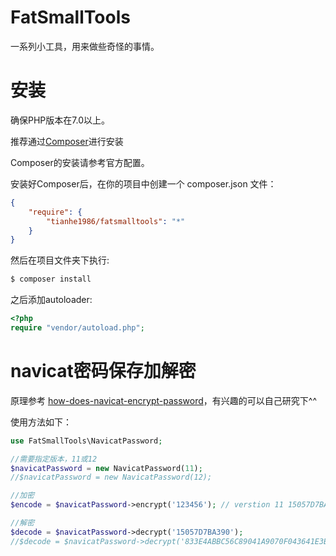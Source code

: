 # FatSmallTools
一系列小工具，用来做些奇怪的事情。

# 安装
确保PHP版本在7.0以上。

推荐通过[Composer](https://getcomposer.org/)进行安装

Composer的安装请参考官方配置。

安装好Composer后，在你的项目中创建一个 composer.json 文件：
```json
{
    "require": {
        "tianhe1986/fatsmalltools": "*"
    }
}
```

然后在项目文件夹下执行:
```bash
$ composer install
```

之后添加autoloader:
```php
<?php
require "vendor/autoload.php";
```

# navicat密码保存加解密
原理参考 [how-does-navicat-encrypt-password](https://github.com/DoubleLabyrinth/how-does-navicat-encrypt-password)，有兴趣的可以自己研究下^^  

使用方法如下：
```php
use FatSmallTools\NavicatPassword;

//需要指定版本，11或12
$navicatPassword = new NavicatPassword(11);
//$navicatPassword = new NavicatPassword(12);

//加密
$encode = $navicatPassword->encrypt('123456'); // verstion 11 15057D7BA390, version 12 833E4ABBC56C89041A9070F043641E3B

//解密
$decode = $navicatPassword->decrypt('15057D7BA390');
//$decode = $navicatPassword->decrypt('833E4ABBC56C89041A9070F043641E3B');
```
